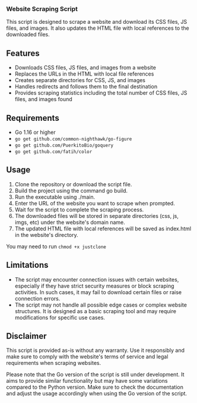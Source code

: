 ### Website Scraping Script

This script is designed to scrape a website and download its CSS files, JS files, and images. It also updates the HTML file with local references to the downloaded files.

## Features

- Downloads CSS files, JS files, and images from a website
- Replaces the URLs in the HTML with local file references
- Creates separate directories for CSS, JS, and images
- Handles redirects and follows them to the final destination
- Provides scraping statistics including the total number of CSS files, JS files, and images found

## Requirements

- Go 1.16 or higher
- `go get github.com/common-nighthawk/go-figure`
- `go get github.com/PuerkitoBio/goquery`
- `go get github.com/fatih/color`

## Usage

1) Clone the repository or download the script file.
2) Build the project using the command go build.
3) Run the executable using ./main.
4) Enter the URL of the website you want to scrape when prompted.
5) Wait for the script to complete the scraping process.
6) The downloaded files will be stored in separate directories (css, js, imgs, etc) under the website's domain name.
7) The updated HTML file with local references will be saved as index.html in the website's directory.

You may need to run `chmod +x justclone`

## Limitations

- The script may encounter connection issues with certain websites, especially if they have strict security measures or block scraping activities. In such cases, it may fail to download certain files or raise connection errors.
- The script may not handle all possible edge cases or complex website structures. It is designed as a basic scraping tool and may require modifications for specific use cases.

## Disclaimer

This script is provided as-is without any warranty. Use it responsibly and make sure to comply with the website's terms of service and legal requirements when scraping websites.

Please note that the Go version of the script is still under development. It aims to provide similar functionality but may have some variations compared to the Python version. Make sure to check the documentation and adjust the usage accordingly when using the Go version of the script.
